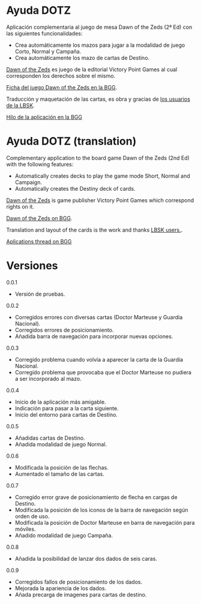 Ayuda DOTZ
=====

Aplicación complementaria al juego de mesa Dawn of the Zeds (2ª Ed) con las siguientes funcionalidades:

* Crea automáticamente los mazos para jugar a la modalidad de juego Corto, Normal y Campaña.
* Crea automáticamente los mazo de cartas de Destino.

[Dawn of the Zeds](http://www.victorypointgames.com/dawn-of-the-zeds-2nd-edition.html) es juego de la editorial Victory Point Games al cual corresponden los derechos sobre el mismo.

[Ficha del juego Dawn of the Zeds en la BGG](http://boardgamegeek.com/boardgame/144568/dawn-zeds-second-edition).

Traducción y maquetación de las cartas, es obra y gracias de [los usuarios de la LBSK](http://labsk.net/index.php?topic=125777.0).

[Hilo de la aplicación en la BGG](http://boardgamegeek.com/thread/1317288/app-dawn-zeds-hispanic-community)

Ayuda DOTZ (translation)
=====

Complementary application to the board game Dawn of the Zeds (2nd Ed) with the following features:

* Automatically creates decks to play the game mode Short, Normal and Campaign.
* Automatically creates the Destiny deck of cards.

[Dawn of the Zeds](http://www.victorypointgames.com/dawn-of-the-zeds-2nd-edition.html) is game publisher Victory Point Games which correspond rights on it.

[Dawn of the Zeds on BGG](http://boardgamegeek.com/boardgame/144568/dawn-zeds-second-edition).

Translation and layout of the cards is the work and thanks [LBSK users.](http://labsk.net/index.php?topic=125777.0).

[Aplications thread on BGG](http://boardgamegeek.com/thread/1317288/app-dawn-zeds-hispanic-community)

Versiones
====

0.0.1
* Versión de pruebas.

0.0.2
* Corregidos errores con diversas cartas (Doctor Marteuse y Guardia Nacional).
* Corregidos errores de posicionamiento.
* Añadida barra de navegación para incorporar nuevas opciones.

0.0.3
* Corregido problema cuando volvía a aparecer la carta de la Guardia Nacional.
* Corregido problema que provocaba que el Doctor Marteuse no pudiera a ser incorporado al mazo.

0.0.4
* Inicio de la aplicación más amigable.
* Indicación para pasar a la carta siguiente.
* Inicio del entorno para cartas de Destino.

0.0.5
* Añadidas cartas de Destino.
* Añadida modalidad de juego Normal.

0.0.6
* Modificada la posición de las flechas.
* Aumentado el tamaño de las cartas.

0.0.7
* Corregido error grave de posicionamiento de flecha en cargas de Destino.
* Modificada la posición de los iconos de la barra de navegación según orden de uso.
* Modificada la posición de Doctor Marteuse en barra de navegación para móviles.
* Añadido modalidad de juego Campaña.

0.0.8
* Añadida la posibilidad de lanzar dos dados de seis caras.

0.0.9
* Corregidos fallos de posicionamiento de los dados.
* Mejorada la apariencia de los dados.
* Añada precarga de imagenes para cartas de destino.
